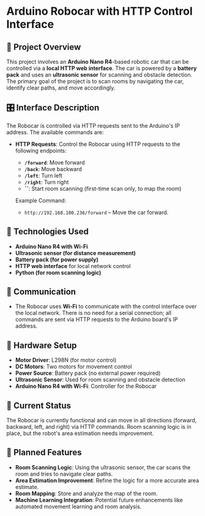 # Arduino Robocar with HTTP Control Interface

## 🚗 Project Overview

This project involves an **Arduino Nano R4**-based robotic car that can be controlled via a **local HTTP web interface**. The car is powered by a **battery pack** and uses an **ultrasonic sensor** for scanning and obstacle detection. The primary goal of the project is to scan rooms by navigating the car, identify clear paths, and move accordingly.

## 🎛️ Interface Description

The Robocar is controlled via HTTP requests sent to the Arduino's IP address. The available commands are:

- **HTTP Requests**: Control the Robocar using HTTP requests to the following endpoints:
  - **`/forward`**: Move forward
  - **`/back`**: Move backward
  - **`/left`**: Turn left
  - **`/right`**: Turn right
  - **``**: Start room scanning (first-time scan only, to map the room)
  
  Example Command:
  - `http://192.168.100.236/forward` – Move the car forward.

## 🧰 Technologies Used

- **Arduino Nano R4 with Wi-Fi**
- **Ultrasonic sensor (for distance measurement)**
- **Battery pack (for power supply)**
- **HTTP web interface** for local network control
- **Python (for room scanning logic)**

## 📡 Communication

- The Robocar uses **Wi-Fi** to communicate with the control interface over the local network. There is no need for a serial connection; all commands are sent via HTTP requests to the Arduino board's IP address.

## 🔧 Hardware Setup

- **Motor Driver**: L298N (for motor control)
- **DC Motors**: Two motors for movement control
- **Power Source**: Battery pack (no external power required)
- **Ultrasonic Sensor**: Used for room scanning and obstacle detection
- **Arduino Nano R4 with Wi-Fi**: Controller for the Robocar

## 🧪 Current Status

The Robocar is currently functional and can move in all directions (forward, backward, left, and right) via HTTP commands. Room scanning logic is in place, but the robot's area estimation needs improvement.

## 📅 Planned Features

- **Room Scanning Logic**: Using the ultrasonic sensor, the car scans the room and tries to navigate clear paths.
- **Area Estimation Improvement**: Refine the logic for a more accurate area estimate.
- **Room Mapping**: Store and analyze the map of the room.
- **Machine Learning Integration**: Potential future enhancements like automated movement learning and room analysis.
